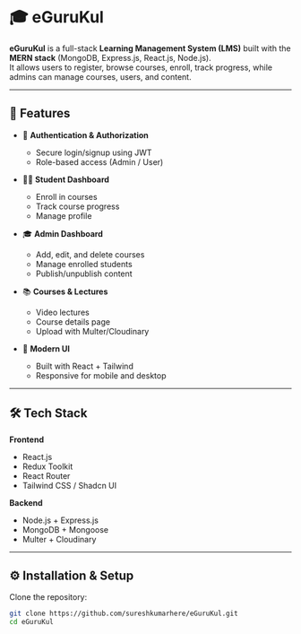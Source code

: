 # 🎓 eGuruKul

**eGuruKul** is a full-stack **Learning Management System (LMS)** built with the **MERN stack** (MongoDB, Express.js, React.js, Node.js).  
It allows users to register, browse courses, enroll, track progress, while admins can manage courses, users, and content.

---

## 🚀 Features

- 🔐 **Authentication & Authorization**
  - Secure login/signup using JWT
  - Role-based access (Admin / User)

- 👨‍🎓 **Student Dashboard**
  - Enroll in courses
  - Track course progress
  - Manage profile

- 🎓 **Admin Dashboard**
  - Add, edit, and delete courses
  - Manage enrolled students
  - Publish/unpublish content

- 📚 **Courses & Lectures**
  - Video lectures
  - Course details page
  - Upload with Multer/Cloudinary

- 🎨 **Modern UI**
  - Built with React + Tailwind
  - Responsive for mobile and desktop

---

## 🛠️ Tech Stack

**Frontend**
- React.js
- Redux Toolkit 
- React Router
- Tailwind CSS / Shadcn UI

**Backend**
- Node.js + Express.js
- MongoDB + Mongoose
- Multer + Cloudinary

---

## ⚙️ Installation & Setup

Clone the repository:

```bash
git clone https://github.com/sureshkumarhere/eGuruKul.git
cd eGuruKul
